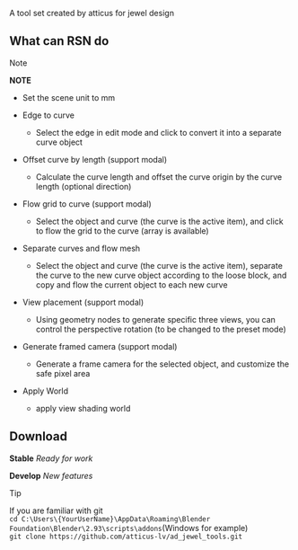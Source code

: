 A tool set created by atticus for jewel design 

## What can RSN do

> [!NOTE]
> **NOTE** <br>

+ Set the scene unit to mm

+ Edge to curve

    + Select the edge in edit mode and click to convert it into a separate curve object

+ Offset curve by length (support modal)

    + Calculate the curve length and offset the curve origin by the curve length (optional direction)


+ Flow grid to curve (support modal)

    + Select the object and curve (the curve is the active item), and click to flow the grid to the curve (array is
      available)

+ Separate curves and flow mesh

    + Select the object and curve (the curve is the active item), separate the curve to the new curve object according
      to the loose block, and copy and flow the current object to each new curve
    

+ View placement (support modal)

    + Using geometry nodes to generate specific three views, you can control the perspective rotation (to be changed to
      the preset mode)
    

+ Generate framed camera (support modal)

    + Generate a frame camera for the selected object, and customize the safe pixel area
    

+ Apply World

    + apply view shading world

<!-- panels:start -->

<!-- div:title-panel -->

## Download

<!-- div:left-panel -->
**Stable** *Ready for work*


**Develop** *New features*



<!-- div:right-panel -->

> [!TIP]
> If you are familiar with git<br>`cd C:\Users\{YourUserName}\AppData\Roaming\Blender Foundation\Blender\2.93\scripts\addons`(Windows for example)<br>`git clone https://github.com/atticus-lv/ad_jewel_tools.git`

<!-- panels:end -->






